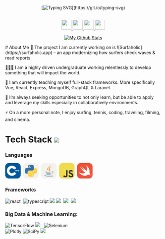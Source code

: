 <div id="header" align="center">
  
[![Typing SVG](https://readme-typing-svg.herokuapp.com?font=comfortaa&color=FFFFF&size=24&width=500&lines=Hi!+I'm+Dylan..;A+computer+science+undergraduate..;A+full-stack+developer..;A+cybersecurity+intern..;An+open+source+contributor..;)](https://git.io/typing-svg)
  
<div id="header" align="center">
   <img src="https://komarev.com/ghpvc/?username=thedigitalchief&style=flat-square&color=blue" alt=""/>
  <br>
  <a href="https://www.dylanhnguyen.com" title="My Portfolio Website">
  <img height="32" width="32" src="https://cdn-icons-png.flaticon.com/512/1006/1006771.png" />
</a>
   <a href="https://www.linkedin.com/in/dylanhnguyen" title="LinkedIn">
  <img height="32" width="32" src="https://cdn-icons-png.flaticon.com/512/145/145807.png" />
</a>
<a href="https://github.com/thedigitalchief" title="GitHub ">
  <img height="32" width="32" src="https://cdn-icons-png.flaticon.com/512/1051/1051275.png" />
   </a>
<a href="mailto:me@dylanhnguyen.com" title="Email">  <img height="32" width="32" src="https://cdn-icons-png.flaticon.com/512/888/888853.png"></a> 

   [![My Github Stats](https://github-stats-alpha.vercel.app/api?username=thedigitalchief&cc=000&tc=fff&ic=fff&bc=000 "My Stats")](https://github-stats-alpha.vercel.app/api?username=thedigitalchief&cc=000&tc=fff&ic=fff&bc=000 "My Github Stats")
 
<div align = "left">
#  About Me
  🔭  The project I am currently working on is ![Surfaholic](https://surfaholic.app) – an app modernizing how surfers check waves & read reports.<br>
  
  👨🏻‍💻 I am a highly driven undergraduate working relentlessly to develop something that will impact the world.<br>
  
  🌱 I am currently teaching myself full-stack frameworks. More specifically Vue, React, Express, MongoDB, GraphQL & Laravel. <br>
  
  👯 I’m always seeking opportunities to not only learn, but be able to apply and leverage my skills especially in collaboratively environments. <br>
  
  ⚡ On a more personal note, I enjoy surfing, tennis, coding, traveling, filming, and cinema. <br>


#  Tech Stack <img src = "https://media2.giphy.com/media/QssGEmpkyEOhBCb7e1/giphy.gif?cid=ecf05e47a0n3gi1bfqntqmob8g9aid1oyj2wr3ds3mg700bl&rid=giphy.gif" width = 3%> 

### Languages
  <img src="https://github.com/tandpfun/skill-icons/blob/main/icons/CPP.svg" title="C++" alt="C++" width="50px" height="50px"/>&nbsp;
  <img src="https://github.com/tandpfun/skill-icons/blob/main/icons/Python-Light.svg" title="Python" alt="Python" width="50px" height="50px"/>&nbsp;
  <img src="https://github.com/tandpfun/skill-icons/blob/main/icons/Java-Light.svg" title="Java" alt="Python" width="50px" height="50px"/>&nbsp;
  <img src="https://github.com/tandpfun/skill-icons/blob/main/icons/JavaScript.svg" title="JavaScript" alt="JavaScript" width="50px" height="50px"/>&nbsp;
  <img src = "https://github.com/tandpfun/skill-icons/blob/main/icons/Swift.svg" title="Swift/SwiftUI" alt="Swift" width="50px" height="50px"/>&nbsp;
  
### Frameworks
<img alt="react" src="https://img.shields.io/badge/React-20232A?style=for-the-badge&logo=react&logoColor=61DAFB"/>&nbsp;
<img alt="typescript" src="https://img.shields.io/badge/typescript-007ACC.svg?&style=for-the-badge&logo=typescript&logoColor=fff" />
<img src="https://img.shields.io/badge/Django-092E20?style=for-the-badge&logo=django&logoColor=green" />
 <img src="https://img.shields.io/badge/node.js-90C53F.svg?&style=for-the-badge&logo=node.js&logoColor=fff" />&nbsp;
 <img src="https://img.shields.io/badge/Express.js-000000?style=for-the-badge&logo=express&logoColor=white" />&nbsp;
 <img src="https://img.shields.io/badge/MySQL-005C84?style=for-the-badge&logo=mysql&logoColor=white" />&nbsp;


### Big Data & Machine Learning:
![TensorFlow](https://img.shields.io/badge/TensorFlow-%23FF6F00.svg?style=for-the-badge&logo=TensorFlow&logoColor=white)
 <img src = "https://img.shields.io/badge/Puppeteer-40B5A4?style=for-the-badge&logo=Puppeteer&logoColor=white" /> &nbsp;
![Selenium](https://img.shields.io/badge/-selenium-%43B02A?style=for-the-badge&logo=selenium&logoColor=white) <br>
![Plotly](https://img.shields.io/badge/Plotly-%233F4F75.svg?style=for-the-badge&logo=plotly&logoColor=white)
![SciPy](https://img.shields.io/badge/SciPy-%230C55A5.svg?style=for-the-badge&logo=scipy&logoColor=%white)
<img src = "https://img.shields.io/badge/scikit_learn-F7931E?style=for-the-badge&logo=scikit-learn&logoColor=white" />


  </div>

